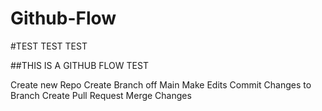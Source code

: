 # Github-Flow

#TEST TEST TEST

##THIS IS A GITHUB FLOW TEST

Create new Repo
Create Branch off Main
Make Edits
Commit Changes to Branch
Create Pull Request
Merge Changes
